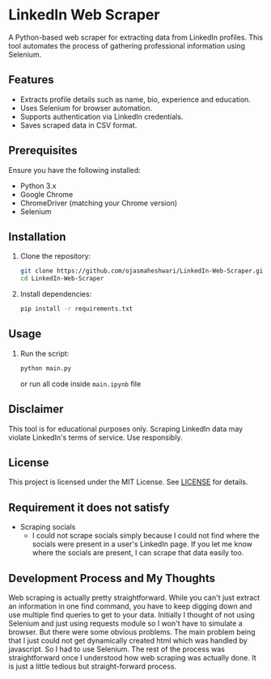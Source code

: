 # LinkedIn Web Scraper

A Python-based web scraper for extracting data from LinkedIn profiles. This tool automates the process of gathering professional information using Selenium.

## Features
- Extracts profile details such as name, bio, experience and education.
- Uses Selenium for browser automation.
- Supports authentication via LinkedIn credentials.
- Saves scraped data in CSV format.

## Prerequisites
Ensure you have the following installed:
- Python 3.x
- Google Chrome
- ChromeDriver (matching your Chrome version)
- Selenium

## Installation

1. Clone the repository:
   ```sh
   git clone https://github.com/ojasmaheshwari/LinkedIn-Web-Scraper.git
   cd LinkedIn-Web-Scraper
   ```

2. Install dependencies:
   ```sh
   pip install -r requirements.txt
   ```

## Usage
1. Run the script:
   ```sh
   python main.py
   ```
   or run all code inside `main.ipynb` file

## Disclaimer
This tool is for educational purposes only. Scraping LinkedIn data may violate LinkedIn's terms of service. Use responsibly.

## License
This project is licensed under the MIT License. See [LICENSE](LICENSE) for details.

## Requirement it does not satisfy
- Scraping socials
    - I could not scrape socials simply because I could not find where the socials were present in a user's LinkedIn page. If you let me know where the socials are present, I can scrape that data easily too.

## Development Process and My Thoughts
Web scraping is actually pretty straightforward. While you can't just extract an information in one find command, you have to keep digging down and use multiple find queries to get to your data.
Initially I thought of not using Selenium and just using requests module so I won't have to simulate a browser. But there were some obvious problems. The main problem being that I just could not get dynamically created html which was 
handled by javascript. So I had to use Selenium. The rest of the process was straightforward once I understood how web scraping was actually done. It is just a little tedious but straight-forward process.
